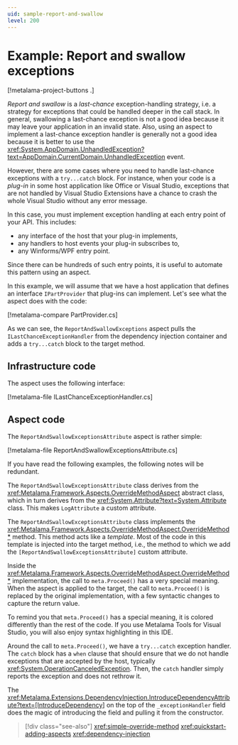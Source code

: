 ```yaml
---
uid: sample-report-and-swallow
level: 200
---
```


# Example: Report and swallow exceptions

[!metalama-project-buttons .]

_Report and swallow_ is a _last-chance_ exception-handling strategy, i.e. a strategy for exceptions that could be handled deeper in the call stack. In general, swallowing a last-chance exception is not a good idea because it may leave your application in an invalid state. Also, using an aspect to implement a last-chance exception handler is generally not a good idea because it is better to use the <xref:System.AppDomain.UnhandledException?text=AppDomain.CurrentDomain.UnhandledException> event.

However, there are some cases where you need to handle last-chance exceptions with a `try...catch` block. For instance, when your code is a _plug-in_ in some host application like Office or Visual Studio, exceptions that are not handled by Visual Studio Extensions have a chance to crash the whole Visual Studio without any error message.

In this case, you must implement exception handling at each entry point of your API. This includes:

* any interface of the host that your plug-in implements,
* any handlers to host events your plug-in subscribes to,
* any Winforms/WPF entry point.

Since there can be hundreds of such entry points, it is useful to automate this pattern using an aspect.

In this example, we will assume that we have a host application that defines an interface `IPartProvider` that plug-ins can implement. Let's see what the aspect does with the code:

[!metalama-compare PartProvider.cs]

As we can see, the `ReportAndSwallowExceptions` aspect pulls the `ILastChanceExceptionHandler` from the dependency injection container and adds a `try...catch` block to the target method.

## Infrastructure code

The aspect uses the following interface:

[!metalama-file ILastChanceExceptionHandler.cs]

## Aspect code

The `ReportAndSwallowExceptionsAttribute` aspect is rather simple:

[!metalama-file ReportAndSwallowExceptionsAttribute.cs]

If you have read the following examples, the following notes will be redundant.

The `ReportAndSwallowExceptionsAttribute` class derives from the <xref:Metalama.Framework.Aspects.OverrideMethodAspect> abstract class, which in turn derives from the <xref:System.Attribute?text=System.Attribute> class. This makes `LogAttribute` a custom attribute.

The `ReportAndSwallowExceptionsAttribute` class implements the <xref:Metalama.Framework.Aspects.OverrideMethodAspect.OverrideMethod*> method. This method acts like a _template_. Most of the code in this template is injected into the target method, i.e., the method to which we add the `[ReportAndSwallowExceptionsAttribute]` custom attribute.

Inside the <xref:Metalama.Framework.Aspects.OverrideMethodAspect.OverrideMethod*> implementation, the call to `meta.Proceed()` has a very special meaning. When the aspect is applied to the target, the call to `meta.Proceed()` is replaced by the original implementation, with a few syntactic changes to capture the return value.

To remind you that `meta.Proceed()` has a special meaning, it is colored differently than the rest of the code. If you use Metalama Tools for Visual Studio, you will also enjoy syntax highlighting in this IDE.

Around the call to `meta.Proceed()`, we have a `try...catch` exception handler. The `catch` block has a `when` clause that should ensure that we do not handle exceptions that are accepted by the host, typically <xref:System.OperationCanceledException>. Then, the `catch` handler simply reports the exception and does not rethrow it.

 The <xref:Metalama.Extensions.DependencyInjection.IntroduceDependencyAttribute?text=[IntroduceDependency]> on the top of the `_exceptionHandler` field does the magic of introducing the field and pulling it from the constructor.

> [!div class="see-also"]
> <xref:simple-override-method>
> <xref:quickstart-adding-aspects>
> <xref:dependency-injection>
